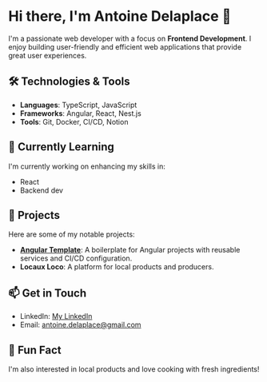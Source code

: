 # Hi there, I'm Antoine Delaplace 👋

I'm a passionate web developer with a focus on **Frontend Development**. I enjoy building user-friendly and efficient web applications that provide great user experiences.

## 🛠️ Technologies & Tools

- **Languages**: TypeScript, JavaScript
- **Frameworks**: Angular, React, Nest.js
- **Tools**: Git, Docker, CI/CD, Notion


## 🌱 Currently Learning

I'm currently working on enhancing my skills in:
- React
- Backend dev

## 💼 Projects

Here are some of my notable projects:
- [**Angular Template**](https://github.com/antoinedelaplace/angular-template): A boilerplate for Angular projects with reusable services and CI/CD configuration.
- **Locaux Loco**: A platform for local products and producers.

## 📫 Get in Touch

- LinkedIn: [My LinkedIn](https://www.linkedin.com/in/antoine-delaplace-b83576106/)
- Email: [antoine.delaplace@gmail.com](antoine.delaplace@gmail.com)

## 🌟 Fun Fact

I'm also interested in local products and love cooking with fresh ingredients!
